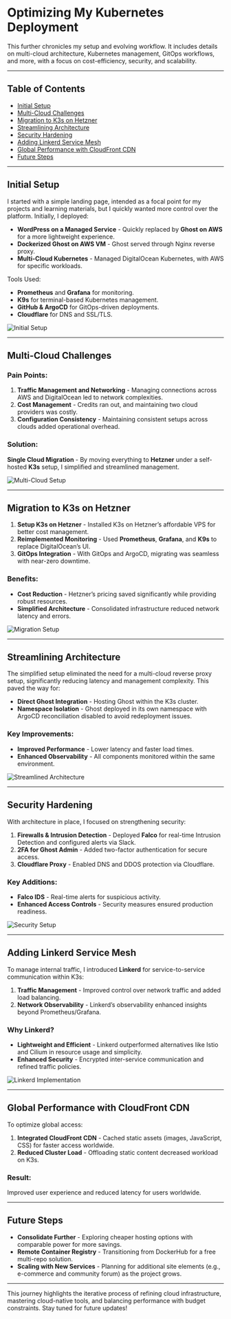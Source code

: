 # Optimizing My Kubernetes Deployment

This further chronicles my setup and evolving workflow. It includes details on multi-cloud architecture, Kubernetes management, GitOps workflows, and more, with a focus on cost-efficiency, security, and scalability.

---

## Table of Contents
- [Initial Setup](#initial-setup)
- [Multi-Cloud Challenges](#multi-cloud-challenges)
- [Migration to K3s on Hetzner](#migration-to-k3s-on-hetzner)
- [Streamlining Architecture](#streamlining-architecture)
- [Security Hardening](#security-hardening)
- [Adding Linkerd Service Mesh](#adding-linkerd-service-mesh)
- [Global Performance with CloudFront CDN](#global-performance-with-cloudfront-cdn)
- [Future Steps](#future-steps)

---

## Initial Setup

I started with a simple landing page, intended as a focal point for my projects and learning materials, but I quickly wanted more control over the platform. Initially, I deployed:
- **WordPress on a Managed Service** - Quickly replaced by **Ghost on AWS** for a more lightweight experience.
- **Dockerized Ghost on AWS VM** - Ghost served through Nginx reverse proxy.  
- **Multi-Cloud Kubernetes** - Managed DigitalOcean Kubernetes, with AWS for specific workloads.  

Tools Used:
- **Prometheus** and **Grafana** for monitoring.
- **K9s** for terminal-based Kubernetes management.
- **GitHub & ArgoCD** for GitOps-driven deployments.
- **Cloudflare** for DNS and SSL/TLS.

![Initial Setup](https://beatsinthe.cloud/blog/content/images/2024/10/7CAFD523-BF78-4384-8CDB-DD9F92BEA7A1.jpeg)

---

## Multi-Cloud Challenges

### Pain Points:
1. **Traffic Management and Networking** - Managing connections across AWS and DigitalOcean led to network complexities.
2. **Cost Management** - Credits ran out, and maintaining two cloud providers was costly.
3. **Configuration Consistency** - Maintaining consistent setups across clouds added operational overhead.

### Solution:
**Single Cloud Migration** - By moving everything to **Hetzner** under a self-hosted **K3s** setup, I simplified and streamlined management.

![Multi-Cloud Setup](https://beatsinthe.cloud/blog/content/images/2024/10/A0BEB0DE-D73E-4704-A989-75FF1835302C.jpeg)

---

## Migration to K3s on Hetzner

1. **Setup K3s on Hetzner** - Installed K3s on Hetzner’s affordable VPS for better cost management.
2. **Reimplemented Monitoring** - Used **Prometheus**, **Grafana**, and **K9s** to replace DigitalOcean’s UI.
3. **GitOps Integration** - With GitOps and ArgoCD, migrating was seamless with near-zero downtime.

### Benefits:
- **Cost Reduction** - Hetzner’s pricing saved significantly while providing robust resources.
- **Simplified Architecture** - Consolidated infrastructure reduced network latency and errors.

![Migration Setup](https://beatsinthe.cloud/blog/content/images/2024/10/E44CEACB-8E22-4BFE-ABEA-D57C9AE44A46.jpeg)

---

## Streamlining Architecture

The simplified setup eliminated the need for a multi-cloud reverse proxy setup, significantly reducing latency and management complexity. This paved the way for:
- **Direct Ghost Integration** - Hosting Ghost within the K3s cluster.
- **Namespace Isolation** - Ghost deployed in its own namespace with ArgoCD reconciliation disabled to avoid redeployment issues.

### Key Improvements:
- **Improved Performance** - Lower latency and faster load times.
- **Enhanced Observability** - All components monitored within the same environment.

![Streamlined Architecture](https://beatsinthe.cloud/blog/content/images/2024/10/CDA12ECA-80E8-4A94-B668-3F8BA4287153.jpeg)

---

## Security Hardening

With architecture in place, I focused on strengthening security:
1. **Firewalls & Intrusion Detection** - Deployed **Falco** for real-time Intrusion Detection and configured alerts via Slack.
2. **2FA for Ghost Admin** - Added two-factor authentication for secure access.
3. **Cloudflare Proxy** - Enabled DNS and DDOS protection via Cloudflare.

### Key Additions:
- **Falco IDS** - Real-time alerts for suspicious activity.
- **Enhanced Access Controls** - Security measures ensured production readiness.

![Security Setup](https://beatsinthe.cloud/blog/content/images/2024/10/EA370075-E0D9-4208-BB19-F580181988AF.jpeg)

---

## Adding Linkerd Service Mesh

To manage internal traffic, I introduced **Linkerd** for service-to-service communication within K3s:
1. **Traffic Management** - Improved control over network traffic and added load balancing.
2. **Network Observability** - Linkerd’s observability enhanced insights beyond Prometheus/Grafana.

### Why Linkerd?
- **Lightweight and Efficient** - Linkerd outperformed alternatives like Istio and Cilium in resource usage and simplicity.
- **Enhanced Security** - Encrypted inter-service communication and refined traffic policies.

![Linkerd Implementation](https://beatsinthe.cloud/blog/content/images/2024/10/EA370075-E0D9-4208-BB19-F580181988AF--1--1.jpeg)

---

## Global Performance with CloudFront CDN

To optimize global access:
1. **Integrated CloudFront CDN** - Cached static assets (images, JavaScript, CSS) for faster access worldwide.
2. **Reduced Cluster Load** - Offloading static content decreased workload on K3s.

### Result:
Improved user experience and reduced latency for users worldwide.

---

## Future Steps

- **Consolidate Further** - Exploring cheaper hosting options with comparable power for more savings.
- **Remote Container Registry** - Transitioning from DockerHub for a free multi-repo solution.
- **Scaling with New Services** - Planning for additional site elements (e.g., e-commerce and community forum) as the project grows.

---

This journey highlights the iterative process of refining cloud infrastructure, mastering cloud-native tools, and balancing performance with budget constraints. Stay tuned for future updates!
